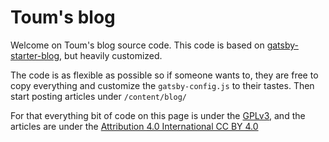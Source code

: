 # Toum's blog

Welcome on Toum's blog source code. This code is based on 
[gatsby-starter-blog](https://www.gatsbyjs.org/starters/gatsbyjs/gatsby-starter-blog/),
but heavily customized.

The code is as flexible as possible so if someone wants to, they are free to 
copy everything and customize the `gatsby-config.js` to their tastes. Then start
posting articles under `/content/blog/`

For that everything bit of code on this page is under the 
[GPLv3](https://www.gnu.org/licenses/gpl-3.0.en.html),
and the articles are under the [Attribution 4.0 International 
CC BY 4.0](https://creativecommons.org/licenses/by/4.0/)
